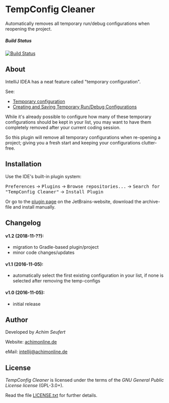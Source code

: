 # TempConfig Cleaner
Automatically removes all temporary run/debug configurations when reopening the project.

##### Build Status
[![Build Status](https://travis-ci.org/4ch1m/TempConfigCleaner.svg?branch=master)](https://travis-ci.org/4ch1m/TempConfigCleaner)

## About

IntelliJ IDEA has a neat feature called "temporary configuration".

See:
* [Temporary configuration](https://www.jetbrains.com/help/idea/2016.2/run-debug-configuration.html#d149123e18)
* [Creating and Saving Temporary Run/Debug Configurations](https://www.jetbrains.com/help/idea/2016.2/creating-and-saving-temporary-run-debug-configurations.html)

While it's already possible to configure how many of these temporary configurations should be kept in your list, you may want to have them completely removed after your current coding session.

So this plugin will remove all temporary configurations when re-opening a project; giving you a fresh start and keeping your configurations clutter-free.

## Installation
Use the IDE's built-in plugin system:

<kbd>Preferences</kbd> &rarr; <kbd>Plugins</kbd> &rarr; <kbd>Browse repositories...</kbd> &rarr; <kbd>Search for "TempConfig Cleaner"</kbd> &rarr; <kbd>Install Plugin</kbd>

Or go to the [plugin page](https://plugins.jetbrains.com/plugin/9234?pr=idea) on the JetBrains-website, download the archive-file and install manually.

## Changelog

#### **v1.2** (2018-11-??):
* migration to Gradle-based plugin/project
* minor code changes/updates

#### **v1.1** (2016-11-05):
* automatically select the first existing configuration in your list, if none is selected after removing the temp-configs

#### **v1.0** (2016-11-05):
* initial release

## Author
Developed by *Achim Seufert*

Website: [achimonline.de](http://www.achimonline.de)

eMail: [intellij@achimonline.de](mailto:intellij@achimonline.de)

## License
*TempConfig Cleaner* is licensed under the terms of the *GNU General Public License license* (GPL-3.0+).

Read the file [LICENSE.txt](LICENSE.txt) for further details.
